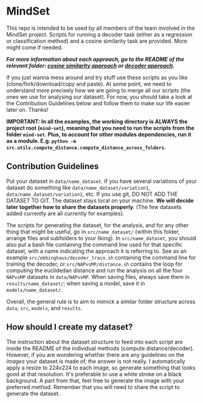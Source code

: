 # MindSet
This repo is intended to be used by all members of the team involved in the MindSet project. Scripts for running a decoder task (either as a regression or classification method) and a cosine similarity task are provided. More might come if needed.

**_For more information about each approach, go to the README of the relevant folder: [cosine similarity approach](https://github.com/ValerioB88/mind-set-example/tree/master/src/utils/cosine_similarity) or [decoder approach](https://github.com/ValerioB88/mind-set-example/tree/master/src/utils/decoder)._**

If you just wanna mess around and try stuff use these scripts as you like (clone/fork/download/copy and paste). At some point, we need to understand more precisely how we are going to merge all our scripts (the ones we use for analysing our dataset). For now, you should take a look at the Contribution Guidelines below and follow them to make our life easier later on. Thanks!




**IMPORTANT: In all the examples, the working directory is ALWAYS the project root (`mind-set`), meaning that you need to run the scripts from the folder `mind-set`. Plus, to account for other modules dependencies, run it as a module. E.g. `python -m src.utils.compute_distance.compute_distance_across_folders`.**

## Contribution Guidelines
Put your dataset in `data/name_dataset`. If you have several variations of your dataset do something like `data/name_dataset/variation1`, `data/name_dataset/variation2`, etc.  If you use git, DO NOT ADD THE DATASET TO GIT. The dataset stays local on your machine. **We will decide later together how to share the datasets properly**. (The few datasets added currently are all currently for examples). 

The scripts for generating the dataset, for the analysis, and for any other thing that might be useful, go in `src/name_dataset/` (within this folder, arrange files and subfolders to your liking). In `src/name_dataset`, you should also put a bash file containing the command line used for that specific dataset, with a name indicating the approach it is referring to. See as an example `src/ebbinghaus/decoder_train.sh` containing the command line for training the decoder, or `src/NAPvsMP/distance.sh` contains the loop for computing the euclidedan distance and run the analysis on all the four `NAPvsMP` datasets in `data/NAPvsMP`.
When saving files, always save them in `results/name_dataset/`; when saving a model, save it in `models/name_dataset/`.

Overall, the general rule is to aim to mimick a similar folder structure across `data`, `src`, `models`, and `results`. 

## How should I create my dataset?
The instruction about the dataset structure to feed into each script are inside the README of the individual methods (compute distance/decoder). However, if you are wondering whether there are any guidelines on the _images_ your dataset is made of, the answer is not really. I automatically apply a resize to 224x224 to each image, so generate something that looks good at that resolution. It's preferable to use a white stroke on a black background. A part from that, feel free to generate the image with your preferred method. Remember that you will need to share the script to generate the dataset.
